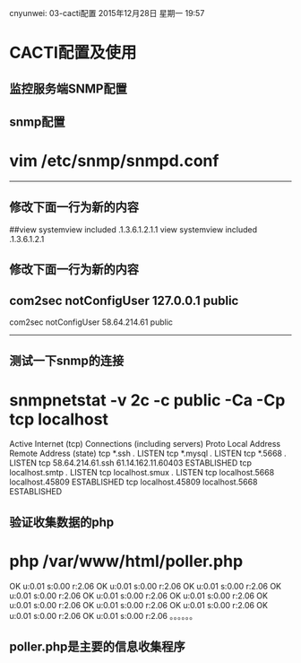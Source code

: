 cnyunwei: 03-cacti配置
2015年12月28日 星期一
19:57
 
CACTI配置及使用
=============================================================
## 监控服务端SNMP配置
## snmp配置
# vim /etc/snmp/snmpd.conf
**********************************
## 修改下面一行为新的内容
##view    systemview    included   .1.3.6.1.2.1.1
view    systemview    included   .1.3.6.1.2.1
## 修改下面一行为新的内容
## com2sec notConfigUser  127.0.0.1        public
com2sec notConfigUser 58.64.214.61        public
**********************************
 
## 测试一下snmp的连接
# snmpnetstat -v 2c -c public -Ca -Cp tcp localhost
Active Internet (tcp) Connections (including servers)
Proto Local Address          Remote Address         (state)
tcp   *.ssh                  *.*                   LISTEN
tcp   *.mysql                *.*                   LISTEN
tcp   *.5668                 *.*                   LISTEN
tcp   58.64.214.61.ssh       61.14.162.11.60403    ESTABLISHED
tcp   localhost.smtp         *.*                   LISTEN
tcp   localhost.smux         *.*                   LISTEN
tcp   localhost.5668         localhost.45809       ESTABLISHED
tcp   localhost.45809        localhost.5668        ESTABLISHED
 
## 验证收集数据的php
# php /var/www/html/poller.php 
OK u:0.01 s:0.00 r:2.06
OK u:0.01 s:0.00 r:2.06
OK u:0.01 s:0.00 r:2.06
OK u:0.01 s:0.00 r:2.06
OK u:0.01 s:0.00 r:2.06
OK u:0.01 s:0.00 r:2.06
OK u:0.01 s:0.00 r:2.06
OK u:0.01 s:0.00 r:2.06
OK u:0.01 s:0.00 r:2.06
OK u:0.01 s:0.00 r:2.06
OK u:0.01 s:0.00 r:2.06
。。。。。。
## poller.php是主要的信息收集程序
  
